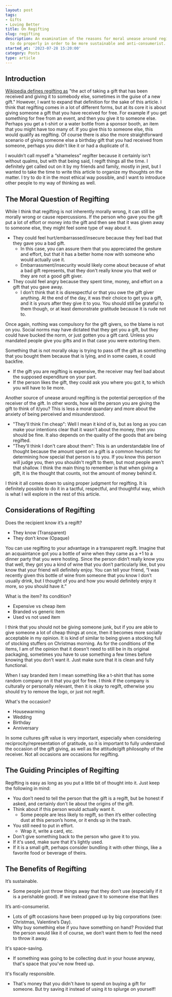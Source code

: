 ```yaml
---
layout: post
tags:
- Gifts
- Loving Better
title: On Regifting
slug: regifting
description: An examination of the reasons for moral unease around regifting and how
  to do properly in order to be more sustainable and anti-consumerist.
started_at: '2023-07-28 15:20:00'
category: Posts
type: article
---
```


## Introduction

[Wikipedia defines regifting as](https://en.wikipedia.org/wiki/Regift) "the act of taking a gift that has been received and giving it to somebody else, sometimes in the guise of a new gift." However, I want to expand that definition for the sake of this article. I think that regifting comes in a lot of different forms, but at its core it is about giving someone a gift that you have received for free. For example if you get something for free from an event, and then you give it to someone else. Perhaps you get a t-shirt or a water bottle from a sponsor booth, an item that you might have too many of. If you give this to someone else, this would qualify as regifting. Of course there is also the more straightforward scenario of giving someone else a birthday gift that you had received from someone, perhaps you didn't like it or had a duplicate of it.

I wouldn’t call myself a “shameless” regifter because it certainly isn’t without qualms, but with that being said, I regift things all the time. I definitely get called out on it by my friends and family, mostly in jest, but I wanted to take the time to write this article to organize my thoughts on the matter. I try to do it in the most ethical way possible, and I want to introduce other people to my way of thinking as well.

## The Moral Question of Regifting

While I think that regifting is not inherently morally wrong, it can still be morally wrong or cause repercussions. If the person who gave you the gift put a lot of effort or money into the gift and then see that it was given away to someone else, they might feel some type of way about it.
* They could feel hurt/embarrassed/insecure because they feel bad that they gave you a bad gift.
    * In this case, you can assure them that you appreciated the gesture and effort, but that it has a better home now with someone who would actually use it.
    * Embarrassment/insecurity would likely come about because of what a bad gift represents, that they don't really know you that well or they are not a good gift giver.
* They could feel angry because they spent time, money, and effort on a gift that you gave away.
    * I don’t think that it is disrespectful or that you owe the gift giver anything. At the end of the day, it was their choice to get you a gift, and it is yours after they give it to you. You should still be grateful to them though, or at least demonstrate gratitude because it is rude not to.

Once again, nothing was compulsory for the gift givers, so the blame is not on you. Social norms may have dictated that they get you a gift, but they could have bucked the norm, or just gotten you a gift card. Unless you mandated people give you gifts and in that case you were extorting them.

Something that is not morally okay is trying to pass off the gift as something that you bought them because that is lying, and in some cases, it could backfire. 
* If the gift you are regifting is expensive, the receiver may feel bad about the supposed expenditure on your part.
* If the person likes the gift, they could ask you where you got it, to which you will have to lie more.

Another source of unease around regifting is the potential perception of the receiver of the gift. In other words, how will the person you are giving the gift to think of it/you? This is less a moral quandary and more about the anxiety of being perceived and misunderstood. 
* "They'll think I'm cheap": Well I mean it kind of is, but as long as you can make your intentions clear that it wasn't about the money, then you should be fine. It also depends on the quality of the goods that are being regifted.
* "They'll think I don't care about them": This is an understandable line of thought because the amount spent on a gift is a common heuristic for determining how special that person is to you. If you know this person will judge you, then you shouldn't regift to them, but most people aren't that shallow. I think the main thing to remember is that when giving a gift, it is the thought that counts, not the amount of money behind it.

I think it all comes down to using proper judgment for regifting. It is definitely possible to do it in a tactful, respectful, and thoughtful way, which is what I will explore in the rest of this article.

## Considerations of Regifting

Does the recipient know it’s a regift? 
* They know (Transparent)
* They don’t know (Opaque)

You can use regifting to your advantage in a transparent regift. Imagine that an acquaintance got you a bottle of wine when they came as a +1 to a dinner party that you were hosting. Since the person didn’t really know you that well, they got you a kind of wine that you don’t particularly like, but you know that your friend will definitely enjoy. You can tell your friend, “I was recently given this bottle of wine from someone that you know I don’t usually drink, but I thought of you and how you would definitely enjoy it more, so you should have it.”

What is the item? Its condition?
* Expensive vs cheap item
* Branded vs generic item
* Used vs not used item

I think that you should not be giving someone junk, but if you are able to give someone a lot of cheap things at once, then it becomes more socially acceptable in my opinion. It is kind of similar to being given a stocking full of stocking stuffers on Christmas morning. As for the conditions of the items, I am of the opinion that it doesn't need to still be in its original packaging, sometimes you have to use something a few times before knowing that you don't want it. Just make sure that it is clean and fully functional.

When I say branded item I mean something like a t-shirt that has some random company on it that you got for free. I think if the company is culturally or personally relevant, then it is okay to regift, otherwise you should try to remove the logo, or just not regift.

What's the occasion?
* Housewarming
* Wedding
* Birthday
* Anniversary

In some cultures gift value is very important, especially when considering reciprocity/representation of gratitude, so it is important to fully understand the occasion of the gift giving, as well as the attitude/gift philosophy of the receiver. Not all occasions are occasions for regifting.

## The Guiding Principles of Regifting

Regifting is easy as long as you put a little bit of thought into it. Just keep the following in mind:

* You don’t need to tell the person that the gift is a regift, but be honest if asked, and certainly don't lie about the origins of the gift.
* Think about if this person would actually want it.
    * Some people are less likely to regift, so then it’s either collecting dust at this person’s home, or it ends up in the trash.
* You still need to put in effort.
    * Wrap it, write a card, etc.
* Don't give something back to the person who gave it to you.
* If it's used, make sure that it's lightly used.
* If it is a small gift, perhaps consider bundling it with other things, like a favorite food or beverage of theirs.

## The Benefits of Regifting

It’s sustainable.
* Some people just throw things away that they don’t use (especially if it is a perishable good). If we instead gave it to someone else that likes

It’s anti-consumerist.
* Lots of gift occasions have been propped up by big corporations (see: Christmas, Valentine’s Day).
* Why buy something else if you have something on hand? Provided that the person would like it of course, we don’t want them to feel the need to throw it away.

It's space-saving.
* If something was going to be collecting dust in your house anyway, that's space that you've now freed up.

It's fiscally responsible.
* That's money that you didn't have to spend on buying a gift for someone. But try saving it instead of using it to splurge on yourself!